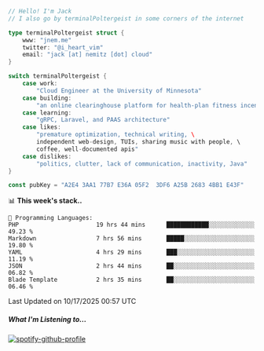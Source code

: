 ```go
// Hello! I'm Jack
// I also go by terminalPoltergeist in some corners of the internet

type terminalPoltergeist struct {
    www: "jnem.me"
    twitter: "@i_heart_vim"
    email: "jack [at] nemitz [dot] cloud"
}

switch terminalPoltergeist {
    case work:
        "Cloud Engineer at the University of Minnesota"
    case building:
        "an online clearinghouse platform for health-plan fitness incentive programs"
    case learning:
        "gRPC, Laravel, and PAAS architecture"
    case likes:
        "premature optimization, technical writing, \
        independent web-design, TUIs, sharing music with people, \
        coffee, well-documented apis"
    case dislikes:
        "politics, clutter, lack of communication, inactivity, Java"
}

const pubKey = "A2E4 3AA1 77B7 E36A 05F2  3DF6 A25B 2683 4BB1 E43F"
```

<!--START_SECTION:waka-->
📊 **This week's stack..** 

```text
💬 Programming Languages: 
PHP                      19 hrs 44 mins      ████████████░░░░░░░░░░░░░   49.23 % 
Markdown                 7 hrs 56 mins       █████░░░░░░░░░░░░░░░░░░░░   19.80 % 
YAML                     4 hrs 29 mins       ███░░░░░░░░░░░░░░░░░░░░░░   11.19 % 
JSON                     2 hrs 44 mins       ██░░░░░░░░░░░░░░░░░░░░░░░   06.82 % 
Blade Template           2 hrs 35 mins       ██░░░░░░░░░░░░░░░░░░░░░░░   06.46 % 
```


 Last Updated on 10/17/2025 00:57 UTC
<!--END_SECTION:waka-->

##### What I'm Listening to...

[![spotify-github-profile](https://jnem.me/listening-item?maxAge=2592000)](https://jnem.me/listening)
